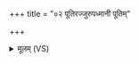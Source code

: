 +++
title = "०२ पूतिरज्जुरुपध्मानी पूतिम्"

+++
<details><summary>मूलम् (VS)</summary>

पू॑तिर॒ज्जुरु॑प॒ध्मानी॒ पूतिं॒ सेनां॑ कृणोत्व॒मूम्। धू॒मम॒ग्निं प॑रा॒दृश्या॒ऽमित्रा॑ हृ॒त्स्वा द॑धतां भ॒यम् ॥
</details>